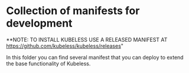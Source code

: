 # Collection of manifests for development

**NOTE: TO INSTALL KUBELESS USE A RELEASED MANIFEST AT https://github.com/kubeless/kubeless/releases"

In this folder you can find several manifest that you can deploy to extend the base functionality of Kubeless.
